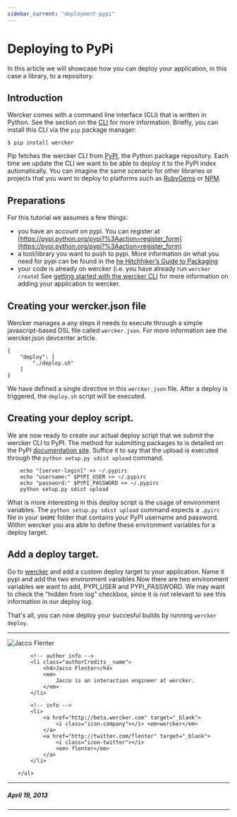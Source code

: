 ```yaml
---
sidebar_current: "deployment-pypi"
---
```



# Deploying to PyPi

In this article we will showcase how you can deploy your application, in this case a library, to a repository.

## Introduction
Wercker comes with a command line interface (CLI) that is written in Python. See the section on the [CLI](/articles/cli/intro.html) for more information. Briefly, you can install this CLI via the `pip` package manager:

    $ pip install wercker

Pip fetches the wercker CLI from [PyPI](https://pypi.python.org/), the Python package repository. Each time we update the CLI we want to be able to deploy it to the PyPI index automatically.
You can imagine the same scenario for other libraries or projects that you want to deploy to platforms such as [RubyGems](http://rubygems.org/) or [NPM](http://npmjs.org).

## Preparations

For this tutorial we assumes a few things:

* you have an account on pypi. You can register at [https://pypi.python.org/pypi?%3Aaction=register_form](https://pypi.python.org/pypi?%3Aaction=register_form)
* a tool/library you want to push to pypi. More information on what you need for pypi can be found in the [he Hitchhiker’s Guide to Packaging](http://guide.python-distribute.org/index.html)
* your code is already on wercker (i.e. you have already run `wercker create`) See [getting started with the wercker CLI](/articles/gettingstarted/cli.html) for more information on adding your application to wercker.

## Creating your wercker.json file

Wercker manages a any steps it needs to execute through a simple javascript-based DSL file called `wercker.json`. For more information see the wercker.json devcenter article.

	{
	    "deploy": [
	        "./deploy.sh"
	    ]
	}

We have defined a single directive in this `wercker.json` file. After a deploy is triggered, the `deploy.sh` script will be executed.

## Creating your deploy script.

We are now ready to create our actual deploy script that we submit the wercker CLI to PyPI. The method for submitting packages to is detailed on the PyPI [documentation site](http://docs.python.org/3/distutils/packageindex.html). Suffice it to say that the upload is executed through the `python setup.py sdist upload` command.

		echo "[server-login]" >> ~/.pypirc
		echo "username:" $PYPI_USER >> ~/.pypirc
		echo "password:" $PYPI_PASSWORD >> ~/.pypirc
		python setup.py sdist upload

What is more interesting in this deploy script is the usage of environment variables. The `python setup.py sdist upload` command expects a `.pyirc` file in your `$HOME` folder that contains your PyPI username and password. Within wercker you ara able to define these environment variables for a deploy target.

## Add a deploy target.

Go to [wercker](https://app.wercker.com) and add a custom deploy target to your application. Name it pypi and add the two environment varaibles Now there are two environment variables we want to add, PYPI_USER and PYPI_PASSWORD. We may want to check the "hidden from log" checkbox, since it is not relevant to see this information in our deploy log.

That's all, you can now deploy your succesful builds by running `wercker deploy`.

-------

<div class="authorCredits">
    <span class="profile-picture">
        <img src="https://secure.gravatar.com/avatar/7d9ef3d3f6911e6e4f9c51f6d99c48f8?d=identicon&s=192" alt="Jacco Flenter"/>
    </span>
    <ul class="authorCredits">

        <!-- author info -->
        <li class="authorCredits__name">
            <h4>Jacco Flenter</h4>
            <em>
                Jacco is an interaction engineer at wercker.
            </em>
        </li>

        <!-- info -->
        <li>
            <a href="http://beta.wercker.com" target="_blank">
                <i class="icon-company"></i> <em>wercker</em>
            </a>
            <a href="http://twitter.com/flenter" target="_blank">
                <i class="icon-twitter"></i>
                <em> flenter</em>
            </a>
        </li>

    </ul>
</div>

-------
##### April 19, 2013
-------